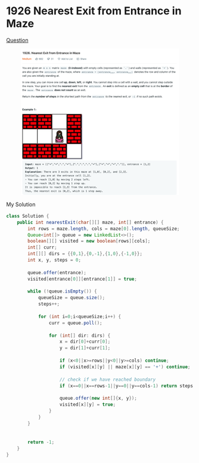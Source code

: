 # 1926 Nearest Exit from Entrance in Maze

[Question](https://leetcode.com/problems/nearest-exit-from-entrance-in-maze/)

<figure><img src="../.gitbook/assets/image (1) (1).png" alt=""><figcaption></figcaption></figure>

My Solution

```java
class Solution {
    public int nearestExit(char[][] maze, int[] entrance) {
        int rows = maze.length, cols = maze[0].length, queueSize;
        Queue<int[]> queue = new LinkedList<>();
        boolean[][] visited = new boolean[rows][cols];
        int[] curr;
        int[][] dirs = {{0,1},{0,-1},{1,0},{-1,0}};
        int x, y, steps = 0;
        
        queue.offer(entrance);
        visited[entrance[0]][entrance[1]] = true;
        
        while (!queue.isEmpty()) {
            queueSize = queue.size();
            steps++;
            
            for (int i=0;i<queueSize;i++) {
                curr = queue.poll();
                
                for (int[] dir: dirs) {
                    x = dir[0]+curr[0];                    
                    y = dir[1]+curr[1];
                    
                    if (x<0||x>=rows||y<0||y>=cols) continue;
                    if (visited[x][y] || maze[x][y] == '+') continue;
                    
					// check if we have reached boundary
                    if (x==0||x==rows-1||y==0||y==cols-1) return steps;
                    
                    queue.offer(new int[]{x, y});
                    visited[x][y] = true;
                }
            }
        }
        
        
        return -1;
    }
}
```



